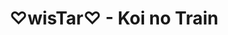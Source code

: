 ---
layout: videojs
title: ♡wisTar♡ - Koi no Train
category: mv
description: >+
    Music & Lyrics: Hirao Honoka
    
    Arrangement: TomoLow

    Translation by @sasori39883522
lang: en
subtitles: Wistar - Koi no Train.en.vtt
video_url: https://www.youtube.com/embed/EEu5P9IKE9k?si=Oxs_xKiHmOaD2ZYo&start=14289&end=14380
thumbnail: https://hinatacampaign.github.io/images/koi-no-train.jpg
hinatrivia: https://x.com/hinatacampaign/status/1856564454130897198
upload_date: 2024-06-23
---